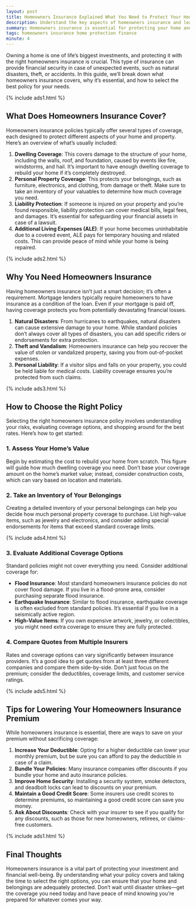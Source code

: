 ```yaml
---
layout: post
title: Homeowners Insurance Explained What You Need to Protect Your Home
description: Understand the key aspects of homeowners insurance and learn how to choose the right policy to protect your home and belongings.
summary: Homeowners insurance is essential for protecting your home and belongings. This guide explains what it covers, why you need it, and how to choose the best policy.
tags: homeowners insurance home protection finance
minute: 4
---
```


Owning a home is one of life’s biggest investments, and protecting it with the right homeowners insurance is crucial. This type of insurance can provide financial security in case of unexpected events, such as natural disasters, theft, or accidents. In this guide, we’ll break down what homeowners insurance covers, why it’s essential, and how to select the best policy for your needs.

{% include ads1.html %}

## What Does Homeowners Insurance Cover?
Homeowners insurance policies typically offer several types of coverage, each designed to protect different aspects of your home and property. Here’s an overview of what’s usually included:

1. **Dwelling Coverage**: This covers damage to the structure of your home, including the walls, roof, and foundation, caused by events like fire, windstorms, and hail. It’s important to have enough dwelling coverage to rebuild your home if it’s completely destroyed.
2. **Personal Property Coverage**: This protects your belongings, such as furniture, electronics, and clothing, from damage or theft. Make sure to take an inventory of your valuables to determine how much coverage you need.
3. **Liability Protection**: If someone is injured on your property and you’re found responsible, liability protection can cover medical bills, legal fees, and damages. It’s essential for safeguarding your financial assets in case of a lawsuit.
4. **Additional Living Expenses (ALE)**: If your home becomes uninhabitable due to a covered event, ALE pays for temporary housing and related costs. This can provide peace of mind while your home is being repaired.

{% include ads2.html %}

## Why You Need Homeowners Insurance
Having homeowners insurance isn’t just a smart decision; it’s often a requirement. Mortgage lenders typically require homeowners to have insurance as a condition of the loan. Even if your mortgage is paid off, having coverage protects you from potentially devastating financial losses.

1. **Natural Disasters**: From hurricanes to earthquakes, natural disasters can cause extensive damage to your home. While standard policies don’t always cover all types of disasters, you can add specific riders or endorsements for extra protection.
2. **Theft and Vandalism**: Homeowners insurance can help you recover the value of stolen or vandalized property, saving you from out-of-pocket expenses.
3. **Personal Liability**: If a visitor slips and falls on your property, you could be held liable for medical costs. Liability coverage ensures you’re protected from such claims.

{% include ads3.html %}

## How to Choose the Right Policy
Selecting the right homeowners insurance policy involves understanding your risks, evaluating coverage options, and shopping around for the best rates. Here’s how to get started:

### 1. Assess Your Home’s Value
Begin by estimating the cost to rebuild your home from scratch. This figure will guide how much dwelling coverage you need. Don’t base your coverage amount on the home’s market value; instead, consider construction costs, which can vary based on location and materials.

### 2. Take an Inventory of Your Belongings
Creating a detailed inventory of your personal belongings can help you decide how much personal property coverage to purchase. List high-value items, such as jewelry and electronics, and consider adding special endorsements for items that exceed standard coverage limits.

{% include ads4.html %}

### 3. Evaluate Additional Coverage Options
Standard policies might not cover everything you need. Consider additional coverage for:

- **Flood Insurance**: Most standard homeowners insurance policies do not cover flood damage. If you live in a flood-prone area, consider purchasing separate flood insurance.
- **Earthquake Insurance**: Similar to flood insurance, earthquake coverage is often excluded from standard policies. It’s essential if you live in a seismically active region.
- **High-Value Items**: If you own expensive artwork, jewelry, or collectibles, you might need extra coverage to ensure they are fully protected.

### 4. Compare Quotes from Multiple Insurers
Rates and coverage options can vary significantly between insurance providers. It’s a good idea to get quotes from at least three different companies and compare them side-by-side. Don’t just focus on the premium; consider the deductibles, coverage limits, and customer service ratings.

{% include ads5.html %}

## Tips for Lowering Your Homeowners Insurance Premium
While homeowners insurance is essential, there are ways to save on your premium without sacrificing coverage:

1. **Increase Your Deductible**: Opting for a higher deductible can lower your monthly premium, but be sure you can afford to pay the deductible in case of a claim.
2. **Bundle Your Policies**: Many insurance companies offer discounts if you bundle your home and auto insurance policies.
3. **Improve Home Security**: Installing a security system, smoke detectors, and deadbolt locks can lead to discounts on your premium.
4. **Maintain a Good Credit Score**: Some insurers use credit scores to determine premiums, so maintaining a good credit score can save you money.
5. **Ask About Discounts**: Check with your insurer to see if you qualify for any discounts, such as those for new homeowners, retirees, or claims-free customers.

{% include ads1.html %}

## Final Thoughts
Homeowners insurance is a vital part of protecting your investment and financial well-being. By understanding what your policy covers and taking the time to select the right options, you can ensure that your home and belongings are adequately protected. Don’t wait until disaster strikes—get the coverage you need today and have peace of mind knowing you’re prepared for whatever comes your way.
